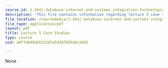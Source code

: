 ```yaml
---
course_id: 1-264j-database-internet-and-systems-integration-technologies-fall-2013
description: 'This file contains information regarding lecture 5 case studies. '
file_location: /coursemedia/1-264j-database-internet-and-systems-integration-technologies-fall-2013/a0ffeb0da85222d1a5d307605abc3e02_MIT1_264JF13_L5_case.pdf
file_type: application/pdf
layout: pdf
title: Lecture 5 Case Studies
type: course
uid: a0ffeb0da85222d1a5d307605abc3e02

---
```

None